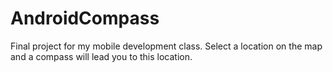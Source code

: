 # AndroidCompass
Final project for my mobile development class.
Select a location on the map and a compass will lead you to this location.
